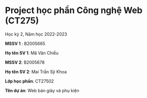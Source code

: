 # Project học phần Công nghệ Web (CT275)

Học kỳ 2, Năm học 2022-2023

**MSSV 1** : B2005665

**Họ tên SV 1**: Mã Văn Chiều

**MSSV 2**: B2005678

**Họ tên SV 2**: Mai Trần Sỹ Khoa

**Lớp học phần**: CT27502

**Tên dự án**: Web bán giày và phụ kiện

